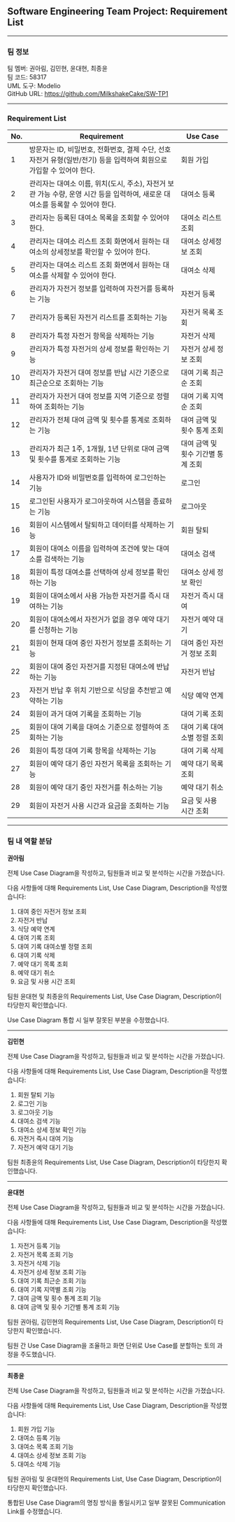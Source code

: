 ## Software Engineering Team Project: Requirement List

---

### **팀 정보**

팀 멤버: 권아림, 김민현, 윤대현, 최종윤  
팀 코드: 58317  
UML 도구: Modelio  
GitHub URL: https://github.com/MilkshakeCake/SW-TP1

---

### Requirement List

| No. | Requirement                                                                                                                    | Use Case                           |
| --- | ------------------------------------------------------------------------------------------------------------------------------ | ---------------------------------- |
| 1   | 방문자는 ID, 비밀번호, 전화번호, 결제 수단, 선호 자전거 유형(일반/전기) 등을 입력하여 회원으로 가입할 수 있어야 한다.          | 회원 가입                          |
| 2   | 관리자는 대여소 이름, 위치(도시, 주소), 자전거 보관 가능 수량, 운영 시간 등을 입력하여, 새로운 대여소를 등록할 수 있어야 한다. | 대여소 등록                        |
| 3   | 관리자는 등록된 대여소 목록을 조회할 수 있어야 한다.                                                                           | 대여소 리스트 조회                 |
| 4   | 관리자는 대여소 리스트 조회 화면에서 원하는 대여소의 상세정보를 확인할 수 있어야 한다.                                         | 대여소 상세정보 조회               |
| 5   | 관리자는 대여소 리스트 조회 화면에서 원하는 대여소를 삭제할 수 있어야 한다.                                                    | 대여소 삭제                        |
| 6   | 관리자가 자전거 정보를 입력하여 자전거를 등록하는 기능                                                                         | 자전거 등록                        |
| 7   | 관리자가 등록된 자전거 리스트를 조회하는 기능                                                                                  | 자전거 목록 조회                   |
| 8   | 관리자가 특정 자전거 항목을 삭제하는 기능                                                                                      | 자전거 삭제                        |
| 9   | 관리자가 특정 자전거의 상세 정보를 확인하는 기능                                                                               | 자전거 상세 정보 조회              |
| 10  | 관리자가 자전거 대여 정보를 반납 시간 기준으로 최근순으로 조회하는 기능                                                        | 대여 기록 최근순 조회              |
| 11  | 관리자가 자전거 대여 정보를 지역 기준으로 정렬하여 조회하는 기능                                                               | 대여 기록 지역순 조회              |
| 12  | 관리자가 전체 대여 금액 및 횟수를 통계로 조회하는 기능                                                                         | 대여 금액 및 횟수 통계 조회        |
| 13  | 관리자가 최근 1주, 1개월, 1년 단위로 대여 금액 및 횟수를 통계로 조회하는 기능                                                  | 대여 금액 및 횟수 기간별 통계 조회 |
| 14  | 사용자가 ID와 비밀번호를 입력하여 로그인하는 기능                                                                              | 로그인                             |
| 15  | 로그인된 사용자가 로그아웃하여 시스템을 종료하는 기능                                                                          | 로그아웃                           |
| 16  | 회원이 시스템에서 탈퇴하고 데이터를 삭제하는 기능                                                                              | 회원 탈퇴                          |
| 17  | 회원이 대여소 이름을 입력하여 조건에 맞는 대여소를 검색하는 기능                                                               | 대여소 검색                        |
| 18  | 회원이 특정 대여소를 선택하여 상세 정보를 확인하는 기능                                                                        | 대여소 상세 정보 확인              |
| 19  | 회원이 대여소에서 사용 가능한 자전거를 즉시 대여하는 기능                                                                      | 자전거 즉시 대여                   |
| 20  | 회원이 대여소에서 자전거가 없을 경우 예약 대기를 신청하는 기능                                                                 | 자전거 예약 대기                   |
| 21  | 회원이 현재 대여 중인 자전거 정보를 조회하는 기능                                                                              | 대여 중인 자전거 정보 조회         |
| 22  | 회원이 대여 중인 자전거를 지정된 대여소에 반납하는 기능                                                                        | 자전거 반납                        |
| 23  | 자전거 반납 후 위치 기반으로 식당을 추천받고 예약하는 기능                                                                     | 식당 예약 연계                     |
| 24  | 회원이 과거 대여 기록을 조회하는 기능                                                                                          | 대여 기록 조회                     |
| 25  | 회원이 대여 기록을 대여소 기준으로 정렬하여 조회하는 기능                                                                      | 대여 기록 대여소별 정렬 조회       |
| 26  | 회원이 특정 대여 기록 항목을 삭제하는 기능                                                                                     | 대여 기록 삭제                     |
| 27  | 회원이 예약 대기 중인 자전거 목록을 조회하는 기능                                                                              | 예약 대기 목록 조회                |
| 28  | 회원이 예약 대기 중인 자전거를 취소하는 기능                                                                                   | 예약 대기 취소                     |
| 29  | 회원이 자전거 사용 시간과 요금을 조회하는 기능                                                                                 | 요금 및 사용 시간 조회             |

---

### **팀 내 역할 분담**

**권아림**

전체 Use Case Diagram을 작성하고, 팀원들과 비교 및 분석하는 시간을 가졌습니다.

다음 사항들에 대해 Requirements List, Use Case Diagram, Description을 작성했습니다:

1. 대여 중인 자전거 정보 조회
2. 자전거 반납
3. 식당 예약 연계
4. 대여 기록 조회
5. 대여 기록 대여소별 정렬 조회
6. 대여 기록 삭제
7. 예약 대기 목록 조회
8. 예약 대기 취소
9. 요금 및 사용 시간 조회

팀원 윤대현 및 최종윤의 Requirements List, Use Case Diagram, Description이 타당한지 확인했습니다.

Use Case Diagram 통합 시 일부 잘못된 부분을 수정했습니다.

---

**김민현**

전체 Use Case Diagram을 작성하고, 팀원들과 비교 및 분석하는 시간을 가졌습니다.

다음 사항들에 대해 Requirements List, Use Case Diagram, Description을 작성했습니다:

1. 회원 탈퇴 기능
2. 로그인 기능
3. 로그아웃 기능
4. 대여소 검색 기능
5. 대여소 상세 정보 확인 기능
6. 자전거 즉시 대여 기능
7. 자전거 예약 대기 기능

팀원 최종윤의 Requirements List, Use Case Diagram, Description이 타당한지 확인했습니다.

---

**윤대현**

전체 Use Case Diagram을 작성하고, 팀원들과 비교 및 분석하는 시간을 가졌습니다.

다음 사항들에 대해 Requirements List, Use Case Diagram, Description을 작성했습니다:

1. 자전거 등록 기능
2. 자전거 목록 조회 기능
3. 자전거 삭제 기능
4. 자전거 상세 정보 조회 기능
5. 대여 기록 최근순 조회 기능
6. 대여 기록 지역별 조회 기능
7. 대여 금액 및 횟수 통계 조회 기능
8. 대여 금액 및 횟수 기간별 통계 조회 기능

팀원 권아림, 김민현의 Requirements List, Use Case Diagram, Description이 타당한지 확인했습니다.

팀원 간 Use Case Diagram을 조율하고 화면 단위로 Use Case를 분할하는 토의 과정을 주도했습니다.

---

**최종윤**

전체 Use Case Diagram을 작성하고, 팀원들과 비교 및 분석하는 시간을 가졌습니다.

다음 사항들에 대해 Requirements List, Use Case Diagram, Description을 작성했습니다:

1. 회원 가입 기능
2. 대여소 등록 기능
3. 대여소 목록 조회 기능
4. 대여소 상세 정보 조회 기능
5. 대여소 삭제 기능

팀원 권아림 및 윤대현의 Requirements List, Use Case Diagram, Description이 타당한지 확인했습니다.

통합된 Use Case Diagram의 명칭 방식을 통일시키고 일부 잘못된 Communication Link를 수정했습니다.
